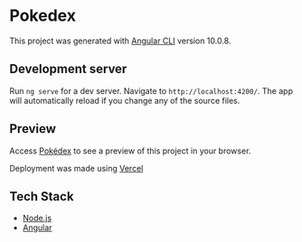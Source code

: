 # Pokedex

This project was generated with [Angular CLI](https://github.com/angular/angular-cli) version 10.0.8.

## Development server

Run `ng serve` for a dev server. Navigate to `http://localhost:4200/`. The app will automatically reload if you change any of the source files.

## Preview

Access [Pokédex](https://pokedex.mateuscleite.vercel.app/) to see a preview of this project in your browser.

Deployment was made using [Vercel](https://vercel.com/)

## Tech Stack

- [Node.js](https://nodejs.org)
- [Angular](https://angular.io/)
